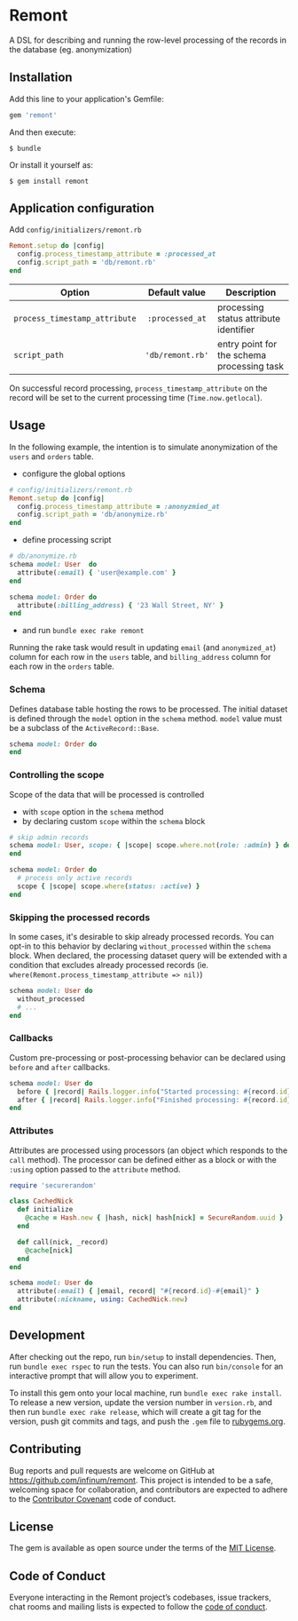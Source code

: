 # Remont

A DSL for describing and running the row-level processing of the records in the database (eg. anonymization)

## Installation
Add this line to your application's Gemfile:
```ruby
gem 'remont'
```

And then execute:

    $ bundle

Or install it yourself as:

    $ gem install remont

## Application configuration
Add `config/initializers/remont.rb`
```ruby
Remont.setup do |config|
  config.process_timestamp_attribute = :processed_at
  config.script_path = 'db/remont.rb'
end
```

| Option                        | Default value    | Description                                |
| ---                           | :---:            | ---                                        |
| `process_timestamp_attribute` | `:processed_at`  | processing status attribute identifier     |
| `script_path`                 | `'db/remont.rb'` | entry point for the schema processing task |

On successful record processing, `process_timestamp_attribute` on the record will be set to the current processing time (`Time.now.getlocal`).

## Usage
In the following example, the intention is to simulate anonymization of the `users` and `orders` table.
- configure the global options
```ruby
# config/initializers/remont.rb
Remont.setup do |config|
  config.process_timestamp_attribute = :anonyzmied_at
  config.script_path = 'db/anonymize.rb'
end
```
- define processing script
```ruby
# db/anonymize.rb
schema model: User  do
  attribute(:email) { 'user@example.com' }
end

schema model: Order do
  attribute(:billing_address) { '23 Wall Street, NY' }
end
```
- and run `bundle exec rake remont`

Running the rake task would result in updating `email` (and `anonymized_at`) column for each row in the `users` table, and `billing_address` column for each row in the `orders` table.

### Schema
Defines database table hosting the rows to be processed. The initial dataset is defined through the `model` option in the `schema` method. `model` value must be a subclass of the `ActiveRecord::Base`.
```ruby
schema model: Order do
end
```
### Controlling the scope
Scope of the data that will be processed is controlled
- with `scope` option in the `schema` method
- by declaring custom `scope` within the `schema` block
```ruby
# skip admin records
schema model: User, scope: { |scope| scope.where.not(role: :admin) } do
end

schema model: Order do
  # process only active records
  scope { |scope| scope.where(status: :active) }
end
```
### Skipping the processed records
In some cases, it's desirable to skip already processed records. You can opt-in to this behavior by declaring `without_processed` within the `schema` block. When declared, the processing dataset query will be extended with a condition that excludes already processed records (ie. `where(Remont.process_timestamp_attribute => nil)`)
```ruby
schema model: User do
  without_processed
  # ...
end
```
### Callbacks
Custom pre-processing or post-processing behavior can be declared using `before` and `after` callbacks.
```ruby
schema model: User do
  before { |record| Rails.logger.info("Started processing: #{record.id}") }
  after { |record| Rails.logger.info("Finished processing: #{record.id}") }
end
```
### Attributes
Attributes are processed using processors (an object which responds to the `call` method). The processor can be defined either as a block or with the `:using` option passed to the `attribute` method.
```ruby
require 'securerandom'

class CachedNick
  def initialize
    @cache = Hash.new { |hash, nick| hash[nick] = SecureRandom.uuid }
  end

  def call(nick, _record)
    @cache[nick]
  end
end

schema model: User do
  attribute(:email) { |email, record| "#{record.id}-#{email}" }
  attribute(:nickname, using: CachedNick.new)
end
```

## Development

After checking out the repo, run `bin/setup` to install dependencies. Then, run `bundle exec rspec` to run the tests. You can also run `bin/console` for an interactive prompt that will allow you to experiment.

To install this gem onto your local machine, run `bundle exec rake install`. To release a new version, update the version number in `version.rb`, and then run `bundle exec rake release`, which will create a git tag for the version, push git commits and tags, and push the `.gem` file to [rubygems.org](https://rubygems.org).

## Contributing

Bug reports and pull requests are welcome on GitHub at https://github.com/infinum/remont. This project is intended to be a safe, welcoming space for collaboration, and contributors are expected to adhere to the [Contributor Covenant](http://contributor-covenant.org) code of conduct.

## License

The gem is available as open source under the terms of the [MIT License](https://opensource.org/licenses/MIT).

## Code of Conduct

Everyone interacting in the Remont project’s codebases, issue trackers, chat rooms and mailing lists is expected to follow the [code of conduct](https://github.com/infinum/remont/blob/master/CODE_OF_CONDUCT.md).
